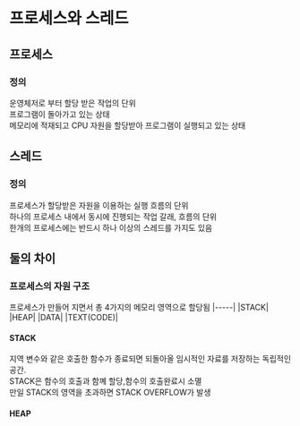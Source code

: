 # 프로세스와 스레드
## 프로세스
### 정의
운영체저로 부터 할당 받은 작업의 단위  
프로그램이 돌아가고 있는 상태  
메모리에 적재되고 CPU 자원을 할당받아 프로그램이 실행되고 있는 상태  
## 스레드  
### 정의
프로세스가 할당받은 자원을 이용하는 실행 흐름의 단위  
하나의 프로세스 내에서 동시에 진행되는 작업 갈래, 흐름의 단위  
한개의 프로세스에는 반드시 하나 이상의 스레드를 가지도 있음  
## 둘의 차이
### 프로세스의 자원 구조
프로세스가 만들어 지면서 총 4가지의 메모리 영역으로 할당됨
|-----|
|STACK|
|HEAP|
|DATA|
|TEXT(CODE)|
#### STACK
지역 변수와 같은 호출한 함수가 종료되면 되돌아올 임시적인 자료를 저장하는 독립적인 공간.  
STACK은 함수의 호출과 함꼐 할당,함수의 호출완료시 소멸  
만일 STACK의 영역을 초과하면 STACK OVERFLOW가 발생  
#### HEAP